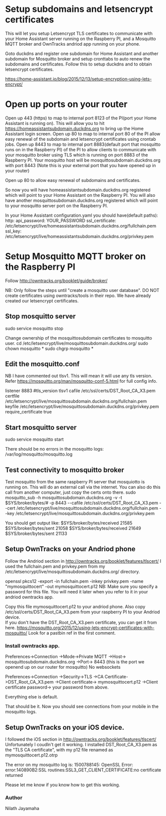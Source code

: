 # Setup subdomains and letsencrypt certificates
This will let you setup Letsencrypt TLS certificates to communicate with your Home Assistant server running on the Raspberry PI, and a Mosquitto MQTT broker and OwnTracks andriod app running on your phone.

Goto duckdns and register one subdomain for Home Assistant and another subdomain for Mosquitto broker and setup cronttabs to auto renew the subdomains and certificates.  Follow this to setup duckdns and to obtain letsencrypt certificates.

https://home-assistant.io/blog/2015/12/13/setup-encryption-using-lets-encrypt/

# Open up ports on your router
Open up 443 (https) to map to internal port 8123 of the PI(port your Home Assistant is running on). This will allow you to hit https://homeassistantsubdomain.duckdns.org to bring up the Home Assistant login screen.
Open up 80 to map to internal port 80 of the PI allow easy renewal of the subdomain and letsencrypt certificates using crontab jobs.
Open up 8443 to map to internal port 8883(default port that mosquitto runs on in the Raspberry PI) of the PI to allow clients to communicate with your mosquitto broker using TLS which is running on port 8883 of the Raspberry PI.  Your mosquitto host will be mosquittosubdomain.duckdns.org with port 8443 (Note this is your external port that you have opened up in your router)

Open up 80 to allow easy renewal of subdomains and certificates.  

So now you will have homeassistantsubdomain.duckdns.org registered which will point to your Home Assistant on the Raspberry PI.  You will also have another mosquittosubdomain.duckdns.org registered which will point to your mosquitto server port on the Raspberry PI.

In your Home Assistant configuration.yaml you should have(default paths):
http:
  api_password: YOUR_PASSWORD
  ssl_certificate: /etc/letsencrypt/live/homeassistantsubdomain.duckdns.org/fullchain.pem
  ssl_key: /etc/letsencrypt/live/homeassistantsubdomain.duckdns.org/privkey.pem


# Setup Mosquitto MQTT broker on the Raspberry PI
Follow http://owntracks.org/booklet/guide/broker/

NB: Only follow the steps until "create a mosquitto user database".  DO NOT create certificates using owntracks/tools in their repo. We have already created our letsencrypt certificates.

## Stop mosquitto server
sudo service mosquitto stop

Change ownership of the mosquittosubdomain certificates to mosquitto user.
cd /etc/letsencrypt/live/mosquittosubdomain.duckdns.org/
sudo chown mosquitto *
sudo chgrp mosquitto *

## Edit the mosquitto.conf
NB I have commented out tlsv1.  This will mean it will use any tls version. Refer https://mosquitto.org/man/mosquitto-conf-5.html for full config info.

listener 8883
#tls_version tlsv1
cafile /etc/ssl/certs/DST_Root_CA_X3.pem
certfile /etc/letsencrypt/live/mosquittosubdomain.duckdns.org/fullchain.pem
keyfile /etc/letsencrypt/live/mosquittosubdomain.duckdns.org/privkey.pem
require_certificate true

## Start mosquitto server
sudo service mosquitto start

There should be no errors in the mosquitto logs:
/var/log/mosquitto/mosquitto.log

## Test connectivity to mosquitto broker
Test mosquitto from the same raspberry PI server that mosquiotto is running on.  This will do an external call via the internet. You can also do this call from another computer, just copy the certs onto there.
sudo mosquitto_sub -h mosquittosubdomain.duckdns.org -v -t \$SYS/broker/bytes/\# -p 8443 --cafile /etc/ssl/certs/DST_Root_CA_X3.pem --cert /etc/letsencrypt/live/mosquittosubdomain.duckdns.org/fullchain.pem --key /etc/letsencrypt/live/mosquittosubdomain.duckdns.org/privkey.pem

You should get output like:
$SYS/broker/bytes/received 21585
$SYS/broker/bytes/sent 21058
$SYS/broker/bytes/received 21649
$SYS/broker/bytes/sent 21133

## Setup OwnTracks on your Andriod phone
Follow the Andriod section in http://owntracks.org/booklet/features/tlscert/
I used the fullchain.pem and privkey.pem from my /etc/letsencrypt/live/mosquittosubdomain.duckdns.org/ directory.

openssl pkcs12 -export -in fullchain.pem -inkey privkey.pem -name "mymosquittocert" -out mymosquittocert.p12
NB: Make sure you specify a password for this file. You will need it later when you refer to it in your andriod owntracks app.

Copy this file mymosquittocert.p12 to your andriod phone. Also copy /etc/ssl/certs/DST_Root_CA_X3.pem from your raspberry PI to your Andriod device.  
If you don't have the DST_Root_CA_X3.pem certificate, you can get it from here. https://mosquitto.org/2015/12/using-lets-encrypt-certificates-with-mosquitto/
Look for a pastbin ref in the first comment.

### Install owntracks app.
Preferences->Connection
  ->Mode->Private MQTT
  ->Host-> mosquittosubdomain.duckdns.org
  ->Port-> 8443 (this is the port we openend up on our router for mosquitto)
  No websockets

Preferences->Connection
  ->Security->TLS
  ->CA Certificate->DST_Root_CA_X3.pem
  ->Client certificate-> mymosquittocert.p12
  ->Client certificate password-> your password from above.

Everything else is default.

That should be it. Now you should see connections from your mobile in the mosquitto logs.


## Setup OwnTracks on your iOS device.
I followed the iOS section in http://owntracks.org/booklet/features/tlscert/
Unfortunately I coudln't get it working.
I installed DST_Root_CA_X3.pem as the "TLS CA certificate", with my p12 file renamed as mymosquittocert.p12.otrp

The error on my mosquitto log is:
1500788145: OpenSSL Error: error:140890B2:SSL routines:SSL3_GET_CLIENT_CERTIFICATE:no certificate returned

Please let me know if you know how to get this working.  

### Author
Nilath Jayamaha
